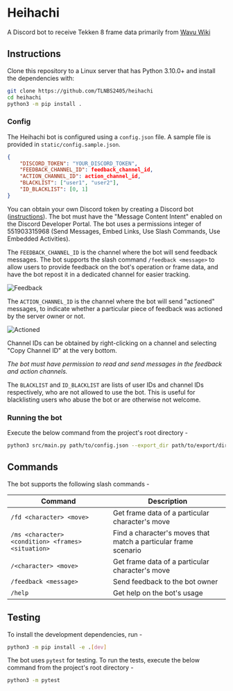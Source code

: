 # Heihachi

A Discord bot to receive Tekken 8 frame data primarily from [Wavu Wiki](https://wavu.wiki/t/Main_Page)

## Instructions

Clone this repository to a Linux server that has Python 3.10.0+ and install the dependencies with:

```bash
git clone https://github.com/TLNBS2405/heihachi
cd heihachi
python3 -m pip install .
```
### Config

The Heihachi bot is configured using a `config.json` file. A sample file is provided in `static/config.sample.json`.

```json
{
    "DISCORD_TOKEN": "YOUR_DISCORD_TOKEN",
    "FEEDBACK_CHANNEL_ID": feedback_channel_id,
    "ACTION_CHANNEL_ID": action_channel_id,
    "BLACKLIST": ["user1", "user2"],
    "ID_BLACKLIST": [0, 1]
}
```
You can obtain your own Discord token by creating a Discord bot ([instructions](https://discordpy.readthedocs.io/en/stable/discord.html)).
The bot must have the "Message Content Intent" enabled on the Discord Developer Portal. The bot uses a permissions integer
of 551903315968 (Send Messages, Embed Links, Use Slash Commands, Use Embedded Activities).

The `FEEDBACK_CHANNEL_ID` is the channel where the bot will send feedback messages. The bot supports the slash command `/feedback <message>` to allow users to provide feedback on the bot's operation or frame data, and have the bot repost it in a dedicated channel for easier tracking.

![Feedback](/assets/feedback_example.png)

The `ACTION_CHANNEL_ID` is the channel where the bot will send "actioned" messages, to indicate whether a particular piece of feedback was actioned by the server owner or not.

![Actioned](/assets/actioned_example.png)

Channel IDs can be obtained by right-clicking on a channel and selecting "Copy Channel ID" at the very bottom.

_The bot must have permission to read and send messages in the feedback and action channels._

The `BLACKLIST` and `ID_BLACKLIST` are lists of user IDs and channel IDs respectively, who are not allowed to use the bot. This is useful for blacklisting users who abuse the bot or are otherwise not welcome.

### Running the bot

Execute the below command from the project's root directory -

```bash
python3 src/main.py path/to/config.json --export_dir path/to/export/dir
```

## Commands

The bot supports the following slash commands -

| Command                                            | Description                                                     |
|----------------------------------------------------|-----------------------------------------------------------------|
| `/fd <character> <move>`                           | Get frame data of a particular character's move                 |
| `/ms <character> <condition> <frames> <situation>` | Find a character's moves that match a particular frame scenario |
| `/<character> <move>`                              | Get frame data of a particular character's move                 |
| `/feedback <message>`                              | Send feedback to the bot owner                                  |
| `/help`                                            | Get help on the bot's usage                                     |

## Testing

To install the development dependencies, run -

```bash
python3 -m pip install -e .[dev]
```

The bot uses `pytest` for testing. To run the tests, execute the below command from the project's root directory -

```bash
python3 -m pytest
```
